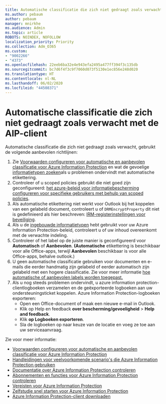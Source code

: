 ```yaml
---
title: Automatische classificatie die zich niet gedraagt zoals verwacht met de AIP-client
ms.author: pebaum
author: pebaum
manager: mnirkhe
ms.audience: Admin
ms.topic: article
ROBOTS: NOINDEX, NOFOLLOW
localization_priority: Priority
ms.collection: Adm_O365
ms.custom:
- "9002266"
- "4373"
ms.openlocfilehash: 22eeb6ba32e4e943efa2495a477ff394f3c135db
ms.sourcegitcommit: bc7d6f4f3c9f7060d073f5130e1ec856e248d020
ms.translationtype: HT
ms.contentlocale: nl-NL
ms.lasthandoff: 06/02/2020
ms.locfileid: "44508371"
---
```

# <a name="automatic-classification-not-behaving-as-expected-with-the-aip-client"></a>Automatische classificatie die zich niet gedraagt zoals verwacht met de AIP-client

Automatische classificatie die zich niet gedraagt zoals verwacht, gebruikt de volgende aanbevolen richtlijnen:

1. Zie [Voorwaarden configureren voor automatische en aanbevolen classificatie voor Azure Information Protection](https://docs.microsoft.com/azure/information-protection/configure-policy-classification) en wat de gevoelige [informatietypen zoeken](https://docs.microsoft.com/microsoft-365/compliance/sensitive-information-type-entity-definitions)als u problemen ondervindt met automatische etikettering.
2. Controleer of u scoped policies gebruikt die niet goed zijn geconfigureerd: [het azure-beleid voor informatiebescherming configureren voor specifieke gebruikers met behulp van scoped policies](https://docs.microsoft.com/azure/information-protection/configure-policy-scope).
3. Als automatische etikettering niet werkt voor Outlook bij het koppelen van een gelabeld document, controleert u of `DRMEncryptProperty` dit niet is gedefinieerd als hier beschreven: [IRM-registerinstellingen voor beveiliging](https://docs.microsoft.com/deployoffice/security/protect-sensitive-messages-and-documents-by-using-irm-in-office#office-2016-irm-registry-key-options).
4. Als u de [ingebouwde informatietypen](https://support.office.com/article/What-the-sensitive-information-types-look-for-fd505979-76be-4d9f-b459-abef3fc9e86b) hebt gebruikt voor uw Azure Information Protection-beleid, controleert u of uw inhoud overeenkomt met de verwachte indeling.
5. Controleer of het label op de juiste manier is geconfigureerd voor **Automatisch** of **Aanbevolen**. **(Automatische** etikettering is beschikbaar voor alle Office-apps, terwijl **Aanbevolen** beschikbaar is voor alle Office-apps, behalve outlook.)
6. U geen automatische classificatie gebruiken voor documenten en e-mails die eerder handmatig zijn gelabeld of eerder automatisch zijn gelabeld met een hogere classificatie.  Zie voor meer informatie [hoe automatische of aanbevolen labels worden toegepast.](https://docs.microsoft.com/azure/information-protection/configure-policy-classification#how-automatic-or-recommended-labels-are-applied)
7. Als u nog steeds problemen ondervindt, u azure information protection-clientlogboeken verzamelen en de geëxporteerde logboeken aan uw ondersteuningsticket koppelen. Azure Information Protection-logboeken exporteren:
    - Open een Office-document of maak een nieuwe e-mail in Outlook.
    - Klik op Help en feedback **over bescherming/gevoeligheid**  >  **Help and feedback**.
    - Klik **op Logboeken exporteren**.
    - Sla de logboeken op naar keuze van de locatie en voeg ze toe aan uw serviceaanvraag.

Zie voor meer informatie:

- [Voorwaarden configureren voor automatische en aanbevolen classificatie voor Azure Information Protection](https://docs.microsoft.com/azure/information-protection/configure-policy-classification)
- [Handleidingen voor veelvoorkomende scenario's die Azure Information Protection gebruiken](https://docs.microsoft.com/azure/information-protection/how-to-guides)
- [Documentatie over Azure Information Protection controleren](https://docs.microsoft.com/azure/information-protection/what-is-information-protection)
- [Abonnementen en functies voor Azure Information Protection controleren](https://azure.microsoft.com/pricing/details/information-protection)
- [Vereisten voor Azure Information Protection](https://docs.microsoft.com/azure/information-protection/get-started/requirements)
- [Zelfstudie snel starten voor Azure Information Protection](https://docs.microsoft.com/azure/information-protection/get-started/infoprotect-quick-start-tutorial)
- [Azure Information Protection-client downloaden](https://www.microsoft.com/download/details.aspx?id=53018)
